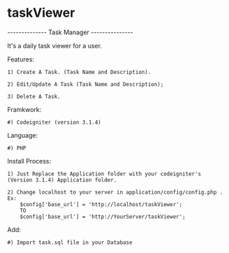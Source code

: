 # taskViewer

-------------- Task Manager ---------------

It's a daily task viewer for a user.

Features:

	1) Create A Task. (Task Name and Description).
	
	2) Edit/Update A Task (Task Name and Description);
	
	3) Delete A Task.

Framkwork:

	#) Codeigniter (version 3.1.4)

Language:

	#) PHP
	
Install Process:

	1) Just Replace the Application folder with your codeigniter's (Version 3.1.4) Application folder.
	
	2) Change localhost to your server in application/config/config.php . Ex:
		$config['base_url'] = 'http://localhost/taskViewer';
		TO
		$config['base_url'] = 'http://YourServer/taskViewer';
		
		
Add:
	
	#) Import task.sql file in your Database
		

